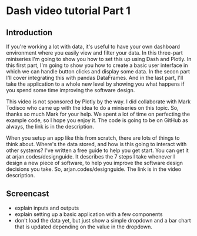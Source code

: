 # Dash video tutorial Part 1

## Introduction

If you're working a lot with data, it's useful to have your own dashboard environment where you easily view and filter your data. In this three-part miniseries I'm going to show you how to set this up using Dash and Plotly. In this first part, I'm going to show you how to create a basic user interface in which we can handle button clicks and display some data. In the secon part I'll cover integrating this with pandas DataFrames. And in the last part, I'll take the application to a whole new level by showing you what happens if you spend some time improving the software design.

This video is not sponsored by Plotly by the way. I did collaborate with Mark Todisco who came up with the idea to do a miniseries on this topic. So, thanks so much Mark for your help. We spent a lot of time on perfecting the example code, so I hope you enjoy it. The code is going to be on GitHub as always, the link is in the description.

When you setup an app like this from scratch, there are lots of things to think about. Where's the data stored, and how is this going to interact with other systems? I've written a free guide to help you get start. You can get it at arjan.codes/designguide. It describes the 7 steps I take whenever I design a new piece of software, to help you improve the software design decisions you take. So, arjan.codes/designguide. The link is in the video description.

## Screencast

- explain inputs and outputs
- explain setting up a basic application with a few components
- don't load the data yet, but just show a simple dropdown and a bar chart that is updated depending on the value in the dropdown.
